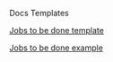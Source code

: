 Docs Templates

[Jobs to be done template](jobstemplate.md)

[Jobs to be done example](jobsexample.md)
